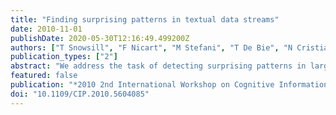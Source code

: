 ```yaml
---
title: "Finding surprising patterns in textual data streams"
date: 2010-11-01
publishDate: 2020-05-30T12:16:49.499200Z
authors: ["T Snowsill", "F Nicart", "M Stefani", "T De Bie", "N Cristianini"]
publication_types: ["2"]
abstract: "We address the task of detecting surprising patterns in large textual data streams. These can reveal events in the real world when the data streams are generated by online news media, emails, Twitter feeds, movie subtitles, scientific publications, and more. The volume of interest in such text streams often exceeds human capacity for analysis, such that automatic pattern recognition tools are indispensable. In particular, we are interested in surprising changes in the frequency of n-grams of words, or more generally of symbols from an unlimited alphabet size. Despite the exponentially large number of possible n-grams in the size of the alphabet (which is itself unbounded), we show how these can be detected efficiently. To this end, we rely on a data structure known as a generalised suffix tree, which is additionally annotated with a limited amount of statistical information. Crucially, we show how the generalised suffix tree as well as these statistical annotations can efficiently be updated in an on-line fashion."
featured: false
publication: "*2010 2nd International Workshop on Cognitive Information Processing, CIP2010*"
doi: "10.1109/CIP.2010.5604085"
---
```


